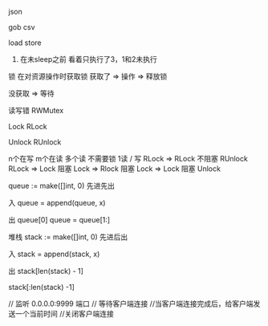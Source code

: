 json

gob
csv


load
store


1. 在未sleep之前 看着只执行了3，1和2未执行


锁
在对资源操作时获取锁
获取了 => 操作 => 释放锁

没获取 => 等待

读写错 RWMutex

Lock
RLock

Unlock
RUnlock

n个在写  m个在读
多个读 不需要锁
1读 / 写
RLock => RLock 不阻塞 RUnlock
RLock => Lock 阻塞
Lock => Rlock 阻塞
Lock => Lock 阻塞 Unlock


queue := make([]int, 0)
先进先出

入
queue = append(queue, x)

出
queue[0]
queue = queue[1:]

堆栈
stack := make([]int, 0)
先进后出

入
stack = append(stack, x)

出
stack[len(stack) - 1]

stack[:len(stack) -1]


// 监听  0.0.0.0:9999 端口
// 等待客户端连接 //当客户端连接完成后，给客户端发送一个当前时间 //关闭客户端连接